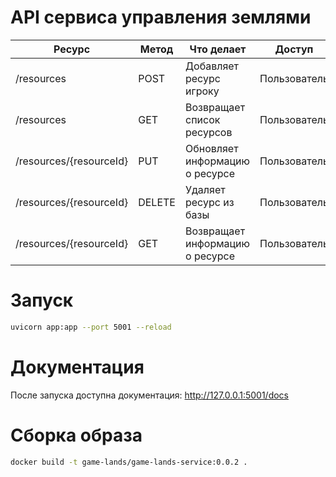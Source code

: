 # API сервиса управления землями


| Ресурс                      | Метод  | Что делает                                                | Доступ       |
| -----------                 | -----  | ---                                                       | ---          |
| /resources                  | POST   | Добавляет ресурс игроку                                   | Пользователь |
| /resources                  | GET    | Возвращает список ресурсов                                | Пользователь |
| /resources/{resourceId}     | PUT    | Обновляет информацию о ресурсе                            | Пользователь |
| /resources/{resourceId}     | DELETE | Удаляет ресурс из базы                                    | Пользователь |
| /resources/{resourceId}     | GET    | Возвращает информацию о ресурсе                           | Пользователь |   


# Запуск

```bash
uvicorn app:app --port 5001 --reload
```

# Документация

После запуска доступна документация: http://127.0.0.1:5001/docs

# Сборка образа
```bash
docker build -t game-lands/game-lands-service:0.0.2 .
